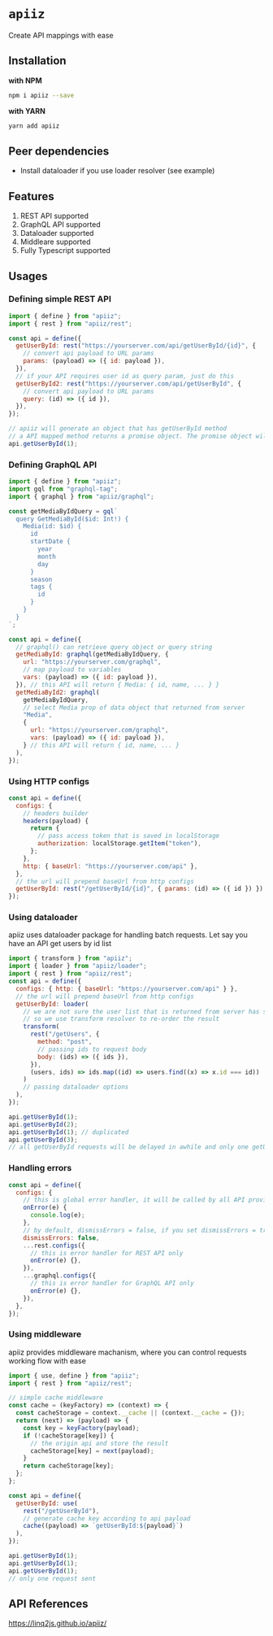 # `apiiz`

Create API mappings with ease

## Installation

**with NPM**

```bash
npm i apiiz --save
```

**with YARN**

```bash
yarn add apiiz
```

## Peer dependencies

- Install dataloader if you use loader resolver (see example)

## Features

1. REST API supported
1. GraphQL API supported
1. Dataloader supported
1. Middleare supported
1. Fully Typescript supported

## Usages

### Defining simple REST API

```js
import { define } from "apiiz";
import { rest } from "apiiz/rest";

const api = define({
  getUserById: rest("https://yourserver.com/api/getUserById/{id}", {
    // convert api payload to URL params
    params: (payload) => ({ id: payload }),
  }),
  // if your API requires user id as query param, just do this
  getUserById2: rest("https://yourserver.com/api/getUserById", {
    // convert api payload to URL params
    query: (id) => ({ id }),
  }),
});

// apiiz will generate an object that has getUserById method
// a API mapped method returns a promise object. The promise object will resolve when request completed and reject if there is any HTTP error
api.getUserById(1);
```

### Defining GraphQL API

```js
import { define } from "apiiz";
import gql from "graphql-tag";
import { graphql } from "apiiz/graphql";

const getMediaByIdQuery = gql`
  query GetMediaById($id: Int!) {
    Media(id: $id) {
      id
      startDate {
        year
        month
        day
      }
      season
      tags {
        id
      }
    }
  }
`;

const api = define({
  // graphql() can retrieve query object or query string
  getMediaById: graphql(getMediaByIdQuery, {
    url: "https://yourserver.com/graphql",
    // map payload to variables
    vars: (payload) => ({ id: payload }),
  }), // this API will return { Media: { id, name, ... } }
  getMediaById2: graphql(
    getMediaByIdQuery,
    // select Media prop of data object that returned from server
    "Media",
    {
      url: "https://yourserver.com/graphql",
      vars: (payload) => ({ id: payload }),
    } // this API will return { id, name, ... }
  ),
});
```

### Using HTTP configs

```js
const api = define({
  configs: {
    // headers builder
    headers(payload) {
      return {
        // pass access token that is saved in localStorage
        authorization: localStorage.getItem("token"),
      };
    },
    http: { baseUrl: "https://yourserver.com/api" },
  },
  // the url will prepend baseUrl from http configs
  getUserById: rest("/getUserById/{id}", { params: (id) => ({ id }) }),
});
```

### Using dataloader

apiiz uses dataloader package for handling batch requests. Let say you have an API get users by id list

```js
import { transform } from "apiiz";
import { loader } from "apiiz/loader";
import { rest } from "apiiz/rest";
const api = define({
  configs: { http: { baseUrl: "https://yourserver.com/api" } },
  // the url will prepend baseUrl from http configs
  getUserById: loader(
    // we are not sure the user list that is returned from server has same other with id list
    // so we use transform resolver to re-order the result
    transform(
      rest("/getUsers", {
        method: "post",
        // passing ids to request body
        body: (ids) => ({ ids }),
      }),
      (users, ids) => ids.map((id) => users.find((x) => x.id === id))
    )
    // passing dataloader options
  ),
});

api.getUserById(1);
api.getUserById(2);
api.getUserById(1); // duplicated
api.getUserById(3);
// all getUserById requests will be delayed in awhile and only one getUsers request sends to server
```

### Handling errors

```js
const api = define({
  configs: {
    // this is global error handler, it will be called by all API providers (rest, graphql)
    onError(e) {
      console.log(e);
    },
    // by default, dismissErrors = false, if you set dismissErrors = true, all errors are dismissed and the API will return the promise that runs forever. The error handlers still recieve errors
    dismissErrors: false,
    ...rest.configs({
      // this is error handler for REST API only
      onError(e) {},
    }),
    ...graphql.configs({
      // this is error handler for GraphQL API only
      onError(e) {},
    }),
  },
});
```

### Using middleware

apiiz provides middleware machanism, where you can control requests working flow with ease

```js
import { use, define } from "apiiz";
import { rest } from "apiiz/rest";

// simple cache middleware
const cache = (keyFactory) => (context) => {
  const cacheStorage = context.__cache || (context.__cache = {});
  return (next) => (payload) => {
    const key = keyFactory(payload);
    if (!cacheStorage[key]) {
      // the origin api and store the result
      cacheStorage[key] = next(payload);
    }
    return cacheStorage[key];
  };
};

const api = define({
  getUserById: use(
    rest("/getUserById"),
    // generate cache key according to api payload
    cache((payload) => `getUserById:${payload}`)
  ),
});

api.getUserById(1);
api.getUserById(1);
api.getUserById(1);
// only one request sent
```

## API References

https://linq2js.github.io/apiiz/
